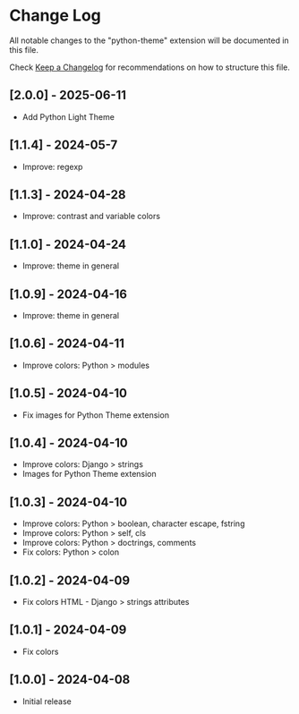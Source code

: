 # Change Log

All notable changes to the "python-theme" extension will be documented in this file.

Check [Keep a Changelog](http://keepachangelog.com/) for recommendations on how to structure this file.

## [2.0.0] - 2025-06-11

- Add Python Light Theme

## [1.1.4] - 2024-05-7

- Improve: regexp

## [1.1.3] - 2024-04-28

- Improve: contrast and variable colors

## [1.1.0] - 2024-04-24

- Improve: theme in general

## [1.0.9] - 2024-04-16

- Improve: theme in general

## [1.0.6] - 2024-04-11

- Improve colors: Python > modules

## [1.0.5] - 2024-04-10

- Fix images for Python Theme extension

## [1.0.4] - 2024-04-10

- Improve colors: Django > strings
- Images for Python Theme extension

## [1.0.3] - 2024-04-10

- Improve colors: Python > boolean, character escape, fstring
- Improve colors: Python > self, cls
- Improve colors: Python > doctrings,  comments
- Fix colors: Python > colon

## [1.0.2] - 2024-04-09

- Fix colors HTML - Django > strings attributes

## [1.0.1] - 2024-04-09

- Fix colors

## [1.0.0] - 2024-04-08

- Initial release
